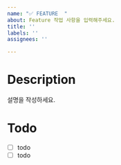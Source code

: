 ```yaml
---
name: "✅ FEATURE  "
about: Feature 작업 사항을 입력해주세요.
title: ''
labels: ''
assignees: ''

---
```


Description
===
설명을 작성하세요.

 Todo
===
- [ ] todo
- [ ] todo
